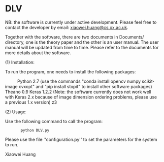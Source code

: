 # DLV


NB: the software is currently under active development. Please feel free to contact the developer by email: xiaowei.huang@cs.ox.ac.uk. 

Together with the software, there are two documents in Documents/ directory, one is the theory paper and the other is an user manual. The user manual will be updated from time to time. Please refer to the documents for more details about the software. 

(1) Installation: 

To run the program, one needs to install the following packages: 

           Python 2.7 (use the commands "conda install opencv numpy scikit-image cvxopt" and "pip install stopit" to install other software packages)
           Theano 0.9
           Keras 1.2.2  (Note: the software currently does not work well with Keras 2.x because of image dimension ordering problems, please use a previous 1.x version)
           z3 

(2) Usage: 

Use the following command to call the program: 

           python DLV.py

Please use the file ''configuration.py'' to set the parameters for the system to run. 



Xiaowei Huang
